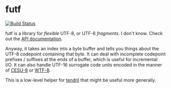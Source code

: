 # futf

[![Build Status](https://travis-ci.org/kmcallister/futf.svg?branch=master)](https://travis-ci.org/kmcallister/futf)

futf is a library for *flexible* UTF-8, or UTF-8 *fragments*. I don't know.
Check out the [API documentation](http://doc.servo.org/futf/index.html).

Anyway, it takes an index into a byte buffer and tells you things about the
UTF-8 codepoint containing that byte. It can deal with incomplete codepoint
prefixes / suffixes at the ends of a buffer, which is useful for incremental
I/O. It can also handle UTF-16 surrogate code units encoded in the manner of
[CESU-8][] or [WTF-8][].

This is a low-level helper for [tendril][] that might be useful more generally.

[CESU-8]: http://www.unicode.org/reports/tr26/
[WTF-8]: http://simonsapin.github.io/wtf-8/
[tendril]: https://github.com/kmcallister/tendril
